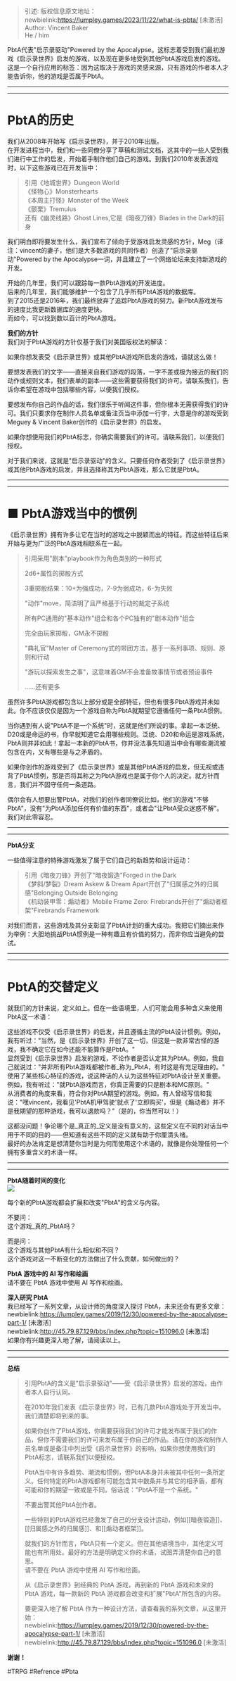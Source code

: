 > 引述: 版权信息原文地址： newbielink:https://lumpley.games/2023/11/22/what-is-pbta/ [未激活]  
> Author: Vincent Baker  
> He / him

PbtA代表"启示录驱动"Powered by the Apocalypse。这标志着受到我们最初游戏《启示录世界》启发的游戏，以及现在更多地受到其他PbtA游戏启发的游戏。这是一个自行应用的标签：因为这取决于游戏的灵感来源，只有游戏的作者本人才能告诉你，他的游戏是否属于PbtA。

---

---

# PbtA的历史
我们从2008年开始写《启示录世界》，并于2010年出版。  
在开发进程当中，我们和一些同僚分享了草稿和测试文档，这其中的一些人受到我们进行中工作的启发，开始着手制作他们自己的游戏。到我们2010年发表游戏时，以下这些游戏已在开发当中：

> 引用《地城世界》Dungeon World  
> 《怪物心》Monsterhearts  
> 《本周主打怪》Monster of the Week  
> 《颤栗》Tremulus  
> 还有《幽灵线路》Ghost Lines,它是《暗夜刀锋》Blades in the Dark的前身

我们明白即将要发生什么，我们宣布了倾向于受游戏启发灵感的方针，Meg（译注：vincent的妻子，他们是大多数游戏的共同作者）创造了"启示录驱动"Powered by the Apocalypse一词，并且建立了一个网络论坛来支持新游戏的开发。

开始的几年里，我们可以跟踪每一款PbtA游戏的开发进度。  
后来的几年里，我们能够维护一个包含了几乎所有PbtA游戏的数据库。  
到了2015还是2016年，我们最终放弃了追踪PbtA游戏的努力。新PbtA游戏发布的速度比我更新数据库的速度更快。  
而如今，可以找到数以百计的PbtA游戏。

**我们的方针**  
我们对于PbtA游戏的方针仅基于我们对美国版权法的解读：

如果你想发表受《启示录世界》或其他PbtA游戏所启发的游戏，请就这么做！

要想发表我们的文字——直接来自我们游戏的段落，一字不差或极为接近的我们的动作或规则文本，我们表单的副本——这些需要获得我们的许可。请联系我们，告诉你希望在游戏中包括哪些内容，以便我们授权。

要想发布你自己的作品的话，我们很乐于听闻这件事，但你根本无需获得我们的许可。我们只要求你在制作人员名单或备注页当中添加一行字，大意是你的游戏受到Meguey & Vincent Baker创作的《启示录世界》的启发。

如果你想使用我们的PbtA标志，你确实需要我们的许可。请联系我们，以便我们授权。

对于我们来说，这就是"启示录驱动"的含义。只要任何作者受到了《启示录世界》或其他PbtA游戏的启发，并且选择称其为PbtA游戏，那么它就是PbtA。

---

---

# ■ PbtA游戏当中的惯例

《启示录世界》拥有许多让它在当时的游戏之中脱颖而出的特征。而这些特征后来开始与更为广泛的PbtA游戏相联系在一起。

> 引用采用"剧本"playbook作为角色类别的一种形式
> 
> 2d6+属性的掷骰方式
> 
> 3重掷骰结果：10+为强成功，7-9为弱成功，6-为失败
> 
> "动作"move，简洁明了且严格基于行动的裁定子系统
> 
> 所有PC通用的"基本动作"组合和各个PC独有的"剧本动作"组合
> 
> 完全由玩家掷骰，GM永不掷骰
> 
> "典礼官"Master of Ceremony式的带团方法，基于一系列事项、规则、原则和行动
> 
> "游玩以探索发生之事"，这意味着GM不会准备故事情节或者预设事件
> 
> ......还有更多

虽然许多PbtA游戏都包含以上部分或是全部特征，但也有很多PbtA游戏并未如此。你不应该仅仅是因为一个游戏自称为PbtA就期望它遵循任何一条PbtA惯例。

当你遇到有人说"PbtA不是一个系统"时，这就是他们所说的事。拿起一本泛统、D20或是命运的书，你早就知道它会用哪些规则。泛统、D20和命运是游戏系统，PbtA则并非如此！拿起一本新的PbtA书，你并没法事先知道当中会有哪些潮流被包含在内，又有哪些是与之矛盾的。

如果你创作的游戏受到了《启示录世界》或是其他PbtA游戏的启发，但无视或违背了PbtA惯例，那是否将其称之为PbtA游戏也是属于你个人的决定。就方针而言，我们并不固守任何一条道路。

偶尔会有人想要出警PbtA，对我们的创作者同僚说比如，他们的游戏"不够PbtA"，没有"为PbtA添加任何有价值的东西"，或者会"让PbtA受众迷惑不解"。我们对此零容忍。

---

---

**PbtA分支**

一些值得注意的特殊游戏激发了属于它们自己的新趋势和设计运动：

> 引用《暗夜刀锋》开创了"暗夜锻造"Forged in the Dark  
> 《梦斜/梦裂》Dream Askew & Dream Apart开创了"归属感之外的归属感"Belonging Outside Belonging  
> 《机动装甲零：煽动者》Mobile Frame Zero: Firebrands开创了"煽动者框架"Firebrands Framework

对我们而言，这些游戏及其分支彰显了PbtA计划的重大成功。我把它们摘出来作为举例：大胆地挑战PbtA惯例是一种有趣且有价值的努力，而非你应当避免的尝试。

---

---

# PbtA的交替定义

就我们的方针来说，定义如上。但在一些语境里，人们可能会用多种含义来使用PbtA这一术语：

这些游戏不仅受《启示录世界》的启发，并且遵循主流的PbtA设计惯例。例如，我有听过："当然，是《启示录世界》开创了这一切，但这是一款非常古怪的游戏，我不确定它在如今还能不能算作是PbtA。"  
显然受到《启示录世界》启发的游戏，不论作者是否认定其为PbtA。例如，我自己就说过："并非所有PbtA游戏都被作者_称为_PbtA，有时这是有充足理由的。"  
使用了某些核心特征的游戏，说这种话的人认为这些特征对PbtA设计至关重要。例如，我有听过："就PbtA游戏而言，你真正需要的只是剧本和MC原则。"  
从消费者的角度来看，符合你对PbtA期望的游戏。例如，有人曾经写信和我说："嘿vincent，我看见'PbtA机甲驾驶'就点了'立即购买'，但是《煽动者》并不是我期望的那种游戏，我可以退款吗？"（是的，你当然可以！）

这都没问题！争论哪个是_真正的_定义是没有意义的，这些定义在不同的对话当中用于不同的目的——但知道有这些不同的定义就有助于你厘清头绪。  
最好的办法肯定是想清楚你当时是为何而使用这个术语的，就像是你处理任何一个拥有多重含义的术语一样。

---

---

**PbtA随着时间的变化**  
![](https://lumpley.games/wp-content/uploads/2023/11/PbtAOverTime.jpg)

每个新的PbtA游戏都会扩展和改变"PbtA"的含义与内容。

不要问：  
这个游戏_真的_PbtA吗？

而是问：  
这个游戏与其他PbtA有什么相似和不同？  
这个游戏对这一不断变化的方法做出了什么贡献，如何做出的？

**PbtA 游戏中的 AI 写作和绘画**  
请不要在 PbtA 游戏中使用 AI 写作和绘画。

**深入研究 PbtA**  
我已经写了一系列文章，从设计师的角度深入探讨 PbtA，未来还会有更多文章：  
newbielink:https://lumpley.games/2019/12/30/powered-by-the-apocalypse-part-1/ [未激活]  
newbielink:http://45.79.87.129/bbs/index.php?topic=151096.0 [未激活]  
如果你有兴趣更深入地了解，请阅读以上。

---

---

**总结**

> 引用PbtA的含义是"启示录驱动"——受《启示录世界》启发的游戏，由作者本人自行认同。
> 
> 在2010年我们发表《启示录世界》时，已有几款PbtA游戏处于开发当中。我们清楚即将到来的事。
> 
> 如果你创作了PbtA游戏，你需要获得我们的许可才能发布属于我们的作品，但你不需要我们的许可来发布属于你自己的作品。请在你的游戏制作人员名单或是备注中列出受《启示录世界》的影响，如果你想使用我们的PbtA标志，请联系我们以便授权。
> 
> PbtA当中有许多趋势、潮流和惯例，但PbtA本身并未被其中任何一条所定义。任何特定的PbtA游戏都有可能包含其中数条并与其它的相矛盾，都有可能和你的期望一致或是不同。俗话说："PbtA不是一个系统。"
> 
> 不要出警其他PbtA创作者。
> 
> 一些特别的PbtA游戏已经激发了自己的分支设计运动，例如[[暗夜锻造]]、[[归属感之外的归属感]]、和[[煽动者框架]]。
> 
> 就我们的方针而言，PbtA只有一个定义。但在其他语境当中，其他定义可能也有所用处。最好的方法是明确定义你的术语，试图弄清楚你自己的意思。  
> 请不要在 PbtA 游戏中使用 AI 写作和绘画。
> 
> 从《启示录世界》到经典的 PbtA 游戏，再到新的 PbtA 游戏和未来的 PbtA 游戏，每一款新的 PbtA 游戏都会改变和扩展"PbtA"所包含的内容。
> 
> 要更深入地了解 PbtA 作为一种设计方法，请查看我的系列文章，从这里开始：  
> newbielink:https://lumpley.games/2019/12/30/powered-by-the-apocalypse-part-1/ [未激活]  
> newbielink:http://45.79.87.129/bbs/index.php?topic=151096.0 [未激活]

**谢谢！**

#TRPG #Refrence #Pbta
